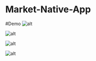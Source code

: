 # Market-Native-App
#Demo
![alt](https://res.cloudinary.com/i-h-c-n-ng/image/upload/v1642989477/mobilehome_d3uylk.jpg)

![alt](https://res.cloudinary.com/i-h-c-n-ng/image/upload/v1642989477/mobilecart_bldkvg.jpg)

![alt](https://res.cloudinary.com/i-h-c-n-ng/image/upload/v1642989477/mobilecheckout_dpenfx.jpg)

![alt](https://res.cloudinary.com/i-h-c-n-ng/image/upload/v1642989477/mobilemanager_ertx9v.jpg)
